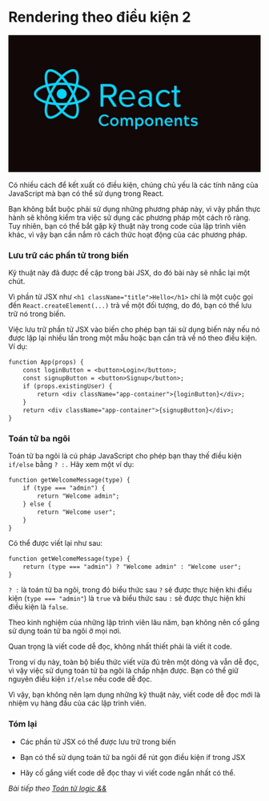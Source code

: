 # Rendering theo điều kiện 2

![Create-HTML-1](images/ss17.jpg) 

Có nhiều cách để kết xuất có điều kiện, chúng chủ yếu là các tính năng của JavaScript mà bạn có thể sử dụng trong React.

Bạn không bắt buộc phải sử dụng những phương pháp này, vì vậy phần thực hành sẽ không kiểm tra việc sử dụng các phương pháp một cách rõ ràng. Tuy nhiên, bạn có thể bắt gặp kỹ thuật này trong code của lập trình viên khác, vì vậy bạn cần nắm rõ cách thức hoạt động của các phương pháp.

### Lưu trữ các phần tử trong biến

Kỹ thuật này đã được đề cập trong bài JSX, do đó bài này sẽ nhắc lại một chút.

Vì phần tử JSX như `<h1 className="title">Hello</h1>` chỉ là một cuộc gọi đến `React.createElement(...)` trả về một đối tượng, do đó, bạn có thể lưu trữ nó trong biến.

Việc lưu trữ phần tử JSX vào biến cho phép bạn tái sử dụng biến này nếu nó được lặp lại nhiều lần trong một mẫu hoặc bạn cần trả về nó theo điều kiện. Ví dụ:

```
function App(props) {
    const loginButton = <button>Login</button>;
    const signupButton = <button>Signup</button>;
    if (props.existingUser) {
        return <div className="app-container">{loginButton}</div>;
    }
    return <div className="app-container">{signupButton}</div>;
}
```

### Toán tử ba ngôi

Toán tử ba ngôi là cú pháp JavaScript cho phép bạn thay thế điều kiện `if/else` bằng `? :.` Hãy xem một ví dụ:

```
function getWelcomeMessage(type) {
    if (type === "admin") {
        return "Welcome admin";
    } else {
        return "Welcome user";
    }
}
```

Có thể được viết lại như sau:

```
function getWelcomeMessage(type) {
    return (type === "admin") ? "Welcome admin" : "Welcome user";
}
```

`? :` là toán tử ba ngôi, trong đó biểu thức sau `?` sẽ được thực hiện khi điều kiện (`type === "admin"`) là `true` và biểu thức sau `:` sẽ được thực hiện khi điều kiện là `false`.

Theo kinh nghiệm của những lập trình viên lâu năm, bạn không nên cố gắng sử dụng toán tử ba ngôi ở mọi nơi.

Quan trọng là viết code dễ đọc, không nhất thiết phải là viết ít code.

Trong ví dụ này, toàn bộ biểu thức viết vừa đủ trên một dòng và vẫn dễ đọc, vì vậy việc sử dụng toán tử ba ngôi là chấp nhận được. Bạn có thể giữ nguyên điều kiện `if/else` nếu code dễ đọc.

Vì vậy, bạn không nên lạm dụng những kỹ thuật này, viết code dễ đọc mới là nhiệm vụ hàng đầu của các lập trình viên.

### Tóm lại

- Các phần tử JSX có thể được lưu trữ trong biến

- Bạn có thể sử dụng toán tử ba ngôi để rút gọn điều kiện if trong JSX

- Hãy cố gắng viết code dễ đọc thay vì viết code ngắn nhất có thể.

*Bài tiếp theo [Toán tử logic &&](/lesson/session/session_42_logical_operators.md)*